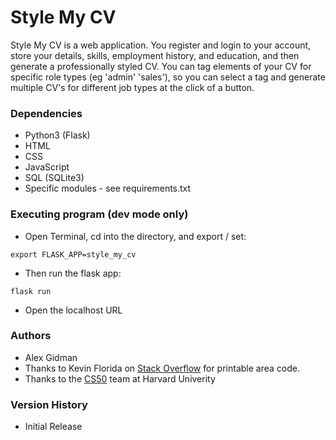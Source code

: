 # Style My CV

Style My CV is a web application. You register and login to your account, store your details, skills, employment history, and education, and then generate a professionally styled CV. You can tag elements of your CV for specific role types (eg 'admin' 'sales'), so you can select a tag and generate multiple CV's for different job types at the click of a button.

### Dependencies

* Python3 (Flask)
* HTML
* CSS
* JavaScript
* SQL (SQLite3)
* Specific modules - see requirements.txt

### Executing program (dev mode only)

* Open Terminal, cd into the directory, and export / set:
```
export FLASK_APP=style_my_cv
```
* Then run the flask app:
```
flask run
```
* Open the localhost URL


### Authors

* Alex Gidman
* Thanks to Kevin Florida on [Stack Overflow](https://stackoverflow.com/questions/468881/print-div-id-printarea-div-only) for printable area code.
* Thanks to the [CS50](https://cs50.harvard.edu/x/2020/) team at Harvard Univerity

### Version History

* Initial Release
